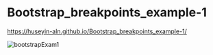 # Bootstrap_breakpoints_example-1
https://huseyin-aln.github.io/Bootstrap_breakpoints_example-1/

![bootstrapExam1](https://user-images.githubusercontent.com/101873227/171658562-11f27750-e2bb-439d-b9d0-1274bcc56ea0.gif)
